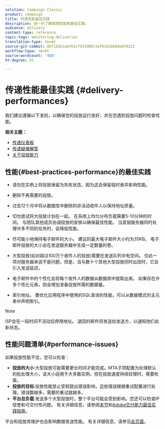 ```yaml
---
solution: Campaign Classic
product: campaign
title: 传递性能最佳实践
description: 进一步了解投放性能和最佳实践。
audience: delivery
content-type: reference
topic-tags: monitoring-deliveries
translation-type: tm+mt
source-git-commit: 8bf1b5b1a6763cf933d86f2af61b2bb68e870222
workflow-type: tm+mt
source-wordcount: '458'
ht-degree: 5%

---
```



# 传递性能最佳实践 {#delivery-performances}

我们建议遵循以下准则，以确保您的投放运行良好，并在您遇到投放问题时检查性能。

**相关主题：**

* [传递仪表板](../../delivery/using/delivery-dashboard.md)
* [传递疑难解答](../../delivery/using/delivery-troubleshooting.md)
* [关于投放能力](../../delivery/using/about-deliverability.md)

## 性能{#best-practices-performance}的最佳实践

* 请勿在实例上将投放保留为失败状态，因为这会保留临时表并影响性能。

* 删除不再需要的投放。

* 过去12个月中将从数据库中删除的非活动收件人以保持地址质量。

* 切勿尝试将大投放计划在一起。 在系统上均匀分布负载需要5-10分钟的时间。 与团队其他成员协调投放的安排以确保最佳性能。 当营销服务器同时处理许多不同的任务时，会降低性能。

* 尽可能小地保持电子邮件的大小。 建议的最大电子邮件大小约为35KB。 电子邮件投放的大小会在发送服务器中生成一定数量的卷。

* 大型投放(如对超过100万个收件人的投放)需要在发送队列中有空间。 仅此一项对服务器来说不是问题，但是，当与数十个其他大型投放同时出现时，它会引入发送延迟。

* 电子邮件中的个性化会将每个收件人的数据从数据库中提取出来。 如果存在许多个性化元素，则会增加准备投放所需的数据量。

* 索引地址。 要优化应用程序中使用的SQL查询的性能，可以从数据模式的主元素中声明索引。

>[!NOTE]
>
>ISP会在一段时间不活动后停用地址。 退回的邮件将发送给发送方，以通知他们此新状态。

## 性能问题清单{#performance-issues}

如果投放性能不佳，您可以检查：

* **投放的大小**:大型投放可能需要更长时间才能完成。MTA子项配置为处理默认的批处理大小，该大小适用于大多数实例，但在投放速度持续较慢时，需要检查。
* **投放的目标**:投放性能禁止受软跳出错误影响，这些错误根据重试配置进行处理。错误数越多，需要的重试就越多。
* **平台总负载**:发送多个大型投放时，整个平台可能会受到影响。您还可以检查IP信誉和可交付性问题。 有关详细信息，请参阅[本节](../../delivery/using/about-deliverability.md)和[Adobe交付能力最佳实践指南](https://experienceleague.adobe.com/docs/deliverability-learn/deliverability-best-practice-guide/introduction.html)。

平台和投放库维护也会影响数据发送性能。 有关详细信息，请参见[此页面](../../production/using/database-performances.md)。
